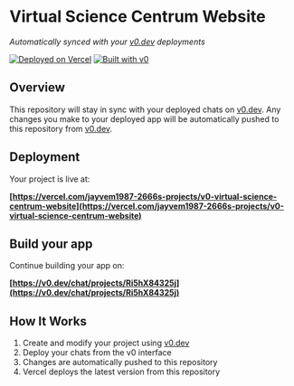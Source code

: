 # Virtual Science Centrum Website

*Automatically synced with your [v0.dev](https://v0.dev) deployments*

[![Deployed on Vercel](https://img.shields.io/badge/Deployed%20on-Vercel-black?style=for-the-badge&logo=vercel)](https://vercel.com/jayvem1987-2666s-projects/v0-virtual-science-centrum-website)
[![Built with v0](https://img.shields.io/badge/Built%20with-v0.dev-black?style=for-the-badge)](https://v0.dev/chat/projects/Ri5hX84325j)

## Overview

This repository will stay in sync with your deployed chats on [v0.dev](https://v0.dev).
Any changes you make to your deployed app will be automatically pushed to this repository from [v0.dev](https://v0.dev).

## Deployment

Your project is live at:

**[https://vercel.com/jayvem1987-2666s-projects/v0-virtual-science-centrum-website](https://vercel.com/jayvem1987-2666s-projects/v0-virtual-science-centrum-website)**

## Build your app

Continue building your app on:

**[https://v0.dev/chat/projects/Ri5hX84325j](https://v0.dev/chat/projects/Ri5hX84325j)**

## How It Works

1. Create and modify your project using [v0.dev](https://v0.dev)
2. Deploy your chats from the v0 interface
3. Changes are automatically pushed to this repository
4. Vercel deploys the latest version from this repository